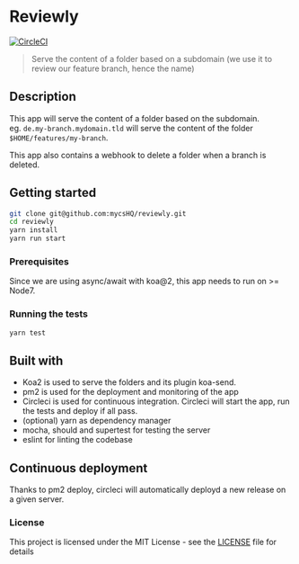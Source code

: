 # Reviewly

[![CircleCI](https://img.shields.io/circleci/project/github/mycsHQ/reviewly.svg?style=flat-square)](https://circleci.com/gh/mycsHQ/reviewly)

> Serve the content of a folder based on a subdomain (we use it to review our feature branch, hence the name)

## Description

This app will serve the content of a folder based on the subdomain.  
eg. `de.my-branch.mydomain.tld` will serve the content of the folder `$HOME/features/my-branch`.

This app also contains a webhook to delete a folder when a branch is deleted.

## Getting started

```bash
git clone git@github.com:mycsHQ/reviewly.git
cd reviewly
yarn install
yarn run start
```

### Prerequisites

Since we are using async/await with koa@2, this app needs to run on >= Node7.

### Running the tests

```bash
yarn test
```

## Built with

- Koa2 is used to serve the folders and its plugin koa-send.
- pm2 is used for the deployment and monitoring of the app
- Circleci is used for continuous integration. Circleci will start the app, run the tests and deploy if all pass.
- (optional) yarn as dependency manager
- mocha, should and supertest for testing the server
- eslint for linting the codebase


## Continuous deployment

Thanks to pm2 deploy, circleci will automatically deployd a new release on a given server.

### License

This project is licensed under the MIT License - see the [LICENSE](LICENSE) file for details
